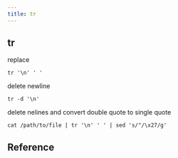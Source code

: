 ```yaml
---
title: tr
---
```


## tr

replace 

```
tr '\n' ' '
```

delete newline

```
tr -d '\n'
```

delete nelines and convert double quote to single quote

```
cat /path/to/file | tr '\n' ' ' | sed 's/"/\x27/g'
```

## Reference
